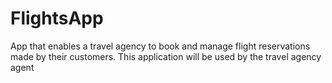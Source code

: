 # FlightsApp
App that enables a travel agency to book and manage flight reservations made by their customers. This application will be used by the travel agency agent
